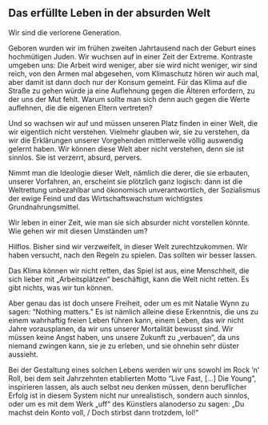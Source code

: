## Das erfüllte Leben in der absurden Welt

Wir sind die verlorene Generation.

Geboren wurden wir im frühen zweiten Jahrtausend nach der Geburt eines hochmütigen Juden. Wir wuchsen auf in einer Zeit der Extreme. Kontraste umgeben uns: Die Arbeit wird weniger, aber sie wird nicht weniger, wir sind reich, von den Armen mal abgesehen, vom Klimaschutz hören wir auch mal, aber damit ist dann doch nur der Konsum gemeint. Für das Klima auf die Straße zu gehen würde ja eine Auflehnung gegen die Älteren erfordern, zu der uns der Mut fehlt. Warum sollte man sich denn auch gegen die Werte auflehnen, die die eigenen Eltern vertreten?

Und so wachsen wir auf und müssen unseren Platz finden in einer Welt, die wir eigentlich nicht verstehen. Vielmehr glauben wir, sie zu verstehen, da wir die Erklärungen unserer Vorgehenden mittlerweile völlig auswendig gelernt haben. Wir können diese Welt aber nicht verstehen, denn sie ist sinnlos. Sie ist verzerrt, absurd, pervers.

Nimmt man die Ideologie dieser Welt, nämlich die derer, die sie erbauten, unserer Vorfahren, an, erscheint sie plötzlich ganz logisch: dann ist die Weltrettung unbezahlbar und ökonomisch unverantwortlich, der Sozialismus der ewige Feind und das Wirtschaftswachstum wichtigstes Grundnahrungsmittel.

Wir leben in einer Zeit, wie man sie sich absurder nicht vorstellen könnte. Wie gehen wir mit diesen Umständen um?

Hilflos. Bisher sind wir verzweifelt, in dieser Welt zurechtzukommen. Wir haben versucht, nach den Regeln zu spielen. Das sollten wir besser lassen.

Das Klima können wir nicht retten, das Spiel ist aus, eine Menschheit, die sich lieber mit „Arbeitsplätzen“ beschäftigt, kann die Welt nicht retten. Es gibt nichts, was wir tun können.

Aber genau das ist doch unsere Freiheit, oder um es mit Natalie Wynn zu sagen: “Nothing matters.” Es ist nämlich alleine diese Erkenntnis, die uns zu einem wahrhaftig freien Leben führen kann, einem Leben, das wir nicht Jahre vorausplanen, da wir uns unserer Mortalität bewusst sind. Wir müssen keine Angst haben, uns unsere Zukunft zu „verbauen“, da uns niemand zwingen kann, sie je zu erleben, und sie ohnehin sehr düster aussieht.

Bei der Gestaltung eines solchen Lebens werden wir uns sowohl im Rock ’n’ Roll, bei dem seit Jahrzehnten etablierten Motto “Live Fast, […] Die Young”, inspirieren lassen, als auch selbst neu denken müssen, denn beruflicher Erfolg ist in diesem System nicht nur unrealistisch, sondern auch sinnlos, oder um es mit dem Werk „uff“ des Künstlers alanoderso zu sagen: „Du machst dein Konto voll, / Doch stirbst dann trotzdem, lol!“
